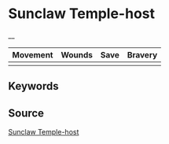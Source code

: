 # Sunclaw Temple-host

__


| Movement | Wounds | Save | Bravery |
|:--------:|:------:|:----:|:-------:|
|  |  |  |  |


## Keywords



## Source

[Sunclaw Temple-host](https://wahapedia.ru/aos3/factions/seraphon/Sunclaw-Temple-host)
